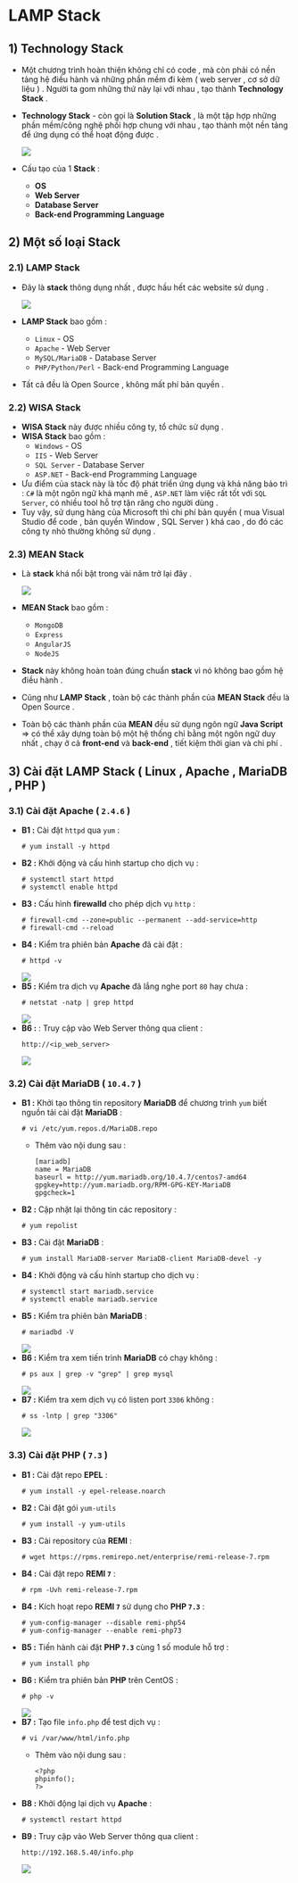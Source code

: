 # LAMP Stack
## **1) Technology Stack**
- Một chương trình hoàn thiện không chỉ có code , mà còn phải có nền tảng hệ điều hành và những phần mềm đi kèm ( web server , cơ sở dữ liệu ) . Người ta gom những thứ này lại với nhau , tạo thành **Technology Stack** .
- **Technology Stack** - còn gọi là **Solution Stack** , là một tập hợp những phần mềm/công nghệ phối hợp chung với nhau , tạo thành một nền tảng để ứng dụng có thể hoạt động được .

    <img src=https://i.imgur.com/YZkH6UD.png>

- Cấu tạo của 1 **Stack** :
    - **OS**
    - **Web Server**
    - **Database Server**
    - **Back-end Programming Language**

## **2) Một số loại Stack**
### **2.1) LAMP Stack**
- Đây là **stack** thông dụng nhất , được hầu hết các website sử dụng . 

    <img src=https://i.imgur.com/yWLoBmL.jpg>

- **LAMP Stack** bao gồm :
    - `Linux` - OS
    - `Apache` - Web Server
    - `MySQL/MariaDB` - Database Server
    - `PHP/Python/Perl` - Back-end Programming Language
- Tất cả đều là Open Source , không mất phí bản quyền .
### **2.2) WISA Stack**
- **WISA Stack** này được nhiều công ty, tổ chức sử dụng .
- **WISA Stack** bao gồm :
    - `Windows` - OS
    - `IIS` - Web Server
    - `SQL Server` - Database Server
    - `ASP.NET` - Back-end Programming Language
- Ưu điểm của stack này là tốc độ phát triển ứng dụng và khả năng bảo trì : `C#` là một ngôn ngữ khá mạnh mẽ , `ASP.NET` làm việc rất tốt với `SQL Server`, có nhiều tool hỗ trợ tận răng cho người dùng .
- Tuy vậy, sử dụng hàng của Microsoft thì chi phí bản quyền ( mua Visual Studio để code , bản quyền Window , SQL Server ) khá cao , do đó các công ty nhỏ thường không sử dụng .
### **2.3) MEAN Stack**
- Là **stack** khá nổi bật trong vài năm trở lại đây .

    <img src=https://i.imgur.com/p72wzGP.png>

- **MEAN Stack** bao gồm :
    - `MongoDB`
    - `Express`
    - `AngularJS`
    - `NodeJS`
- **Stack** này không hoàn toàn đúng chuẩn **stack** vì nó không bao gồm hệ điều hành .
- Cũng như **LAMP Stack** , toàn bộ các thành phần của **MEAN Stack** đều là Open Source .
- Toàn bộ các thành phần của **MEAN** đều sử dụng ngôn ngữ **Java Script** => có thể xây dựng toàn bộ một hệ thống chỉ bằng một ngôn ngữ duy nhất , chạy ở cả **front-end** và **back-end** , tiết kiệm thời gian và chi phí .
## **3) Cài đặt LAMP Stack ( Linux , Apache , MariaDB , PHP )**
### **3.1) Cài đặt Apache ( `2.4.6` )**
- **B1 :** Cài đặt `httpd` qua `yum` :
    ```
    # yum install -y httpd
    ```
- **B2 :** Khởi động và cấu hình startup cho dịch vụ :
    ```
    # systemctl start httpd
    # systemctl enable httpd
    ```
- **B3 :** Cấu hình **firewalld** cho phép dịch vụ `http` :
    ```
    # firewall-cmd --zone=public --permanent --add-service=http
    # firewall-cmd --reload
    ```
- **B4 :** Kiểm tra phiên bản **Apache** đã cài đặt :
    ```
    # httpd -v
    ```
    <img src=https://i.imgur.com/uBUwAId.png>
- **B5 :** Kiểm tra dịch vụ **Apache** đã lắng nghe port `80` hay chưa :
    ```
    # netstat -natp | grep httpd
    ```
    <img src=https://i.imgur.com/yYWsE3x.png>
- **B6 :** : Truy cập vào Web Server thông qua client :
    ```
    http://<ip_web_server>
    ```
    <img src=https://i.imgur.com/CJNjqC2.png>
### **3.2) Cài đặt MariaDB ( `10.4.7` )**
- **B1 :** Khởi tạo thông tin repository **MariaDB** để chương trình `yum` biết nguồn tải cài đặt **MariaDB** :
    ```
    # vi /etc/yum.repos.d/MariaDB.repo
    ```
    - Thêm vào nội dung sau :
        ```
        [mariadb]
        name = MariaDB
        baseurl = http://yum.mariadb.org/10.4.7/centos7-amd64
        gpgkey=http://yum.mariadb.org/RPM-GPG-KEY-MariaDB
        gpgcheck=1
        ```
- **B2 :** Cập nhật lại thông tin các repository :
    ```
    # yum repolist
    ```
- **B3 :** Cài đặt **MariaDB** :
    ```
    # yum install MariaDB-server MariaDB-client MariaDB-devel -y
    ```
- **B4 :** Khởi động và cấu hình startup cho dịch vụ :
    ```
    # systemctl start mariadb.service
    # systemctl enable mariadb.service
    ```
- **B5 :** Kiểm tra phiên bản **MariaDB** :
    ```
    # mariadbd -V
    ```
    <img src=https://i.imgur.com/rdb96OW.png>
- **B6 :** Kiểm tra xem tiến trình **MariaDB** có chạy không :
    ```
    # ps aux | grep -v "grep" | grep mysql
    ```
    <img src=https://i.imgur.com/6U2yxRR.png>
- **B7 :** Kiểm tra xem dịch vụ có listen port `3306` không :
    ```
    # ss -lntp | grep "3306"
    ```
    <img src=https://i.imgur.com/CTpG5WZ.png>
### **3.3) Cài đặt PHP ( `7.3` )**
- **B1 :** Cài đặt repo **EPEL** :
    ```
    # yum install -y epel-release.noarch
    ```
- **B2 :** Cài đặt gói `yum-utils`
    ```
    # yum install -y yum-utils
    ```
- **B3 :** Cài repository của **REMI** :
    ```
    # wget https://rpms.remirepo.net/enterprise/remi-release-7.rpm
    ```
- **B4 :** Cài đặt repo **REMI `7`** :
    ```
    # rpm -Uvh remi-release-7.rpm
    ```
- **B4 :** Kích hoạt repo **REMI `7`** sử dụng cho **PHP `7.3`** :
    ```
    # yum-config-manager --disable remi-php54
    # yum-config-manager --enable remi-php73
    ```
- **B5 :** Tiến hành cài đặt **PHP `7.3`** cùng 1 số module hỗ trợ :
    ```
    # yum install php
    ```
- **B6 :** Kiểm tra phiên bản **PHP** trên CentOS :
    ```
    # php -v
    ```
    <img src=https://i.imgur.com/Mx9K5fc.png>
- **B7 :** Tạo file `info.php` để test dịch vụ :
    ```
    # vi /var/www/html/info.php
    ```
    - Thêm vào nội dung sau :
        ```
        <?php
        phpinfo();
        ?>
- **B8 :** Khởi động lại dịch vụ **Apache** :
    ```
    # systemctl restart httpd
    ```
- **B9 :** Truy cập vào Web Server thông qua client :
    ```
    http://192.168.5.40/info.php
    ```
    <img src=https://i.imgur.com/BV4dEdU.png>